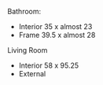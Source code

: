 Bathroom:
- Interior 35 x almost 23
- Frame 39.5 x almost 28

Living Room
- Interior 58 x 95.25
- External